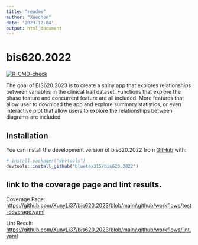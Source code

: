 ```yaml
---
title: "readme"
author: "Xuechen"
date: '2023-12-04'
output: html_document
---
```

<!-- README.md is generated from README.Rmd. Please edit that file -->

# bis620.2022

<!-- badges: start -->

[![R-CMD-check](https://github.com/bluetex315/bis620.2022/actions/workflows/R-CMD-check.yaml/badge.svg)](https://github.com/bluetex315/bis620.2022/actions/workflows/R-CMD-check.yaml)

<!-- badges: end -->

The goal of BIS620.2023 is to create a shiny app that explores relationships between variables in the clinical trail dataset. Functions that explore the phase feature and concurrent feature are all included. More features that allow user to download the app and explore summary statistics, or even interactive plot that allow users to explore the relationships between diagrams are included. 

## Installation

You can install the development version of bis620.2022 from
[GitHub](https://github.com/) with:

``` r
# install.packages("devtools")
devtools::install_github("bluetex315/bis620.2022")
```

## link to the coverage page and lint results.

Coverage Page: https://github.com/XunyLi37/bis620.2023/blob/main/.github/workflows/test-coverage.yaml

Lint Result: https://github.com/XunyLi37/bis620.2023/blob/main/.github/workflows/lint.yaml
